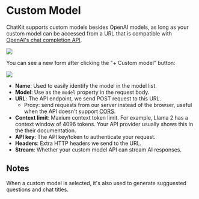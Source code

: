 # Custom Model

ChatKit supports custom models besides OpenAI models, as long as your custom model can be accessed from a URL that is compatible with [OpenAI's chat completion API](https://platform.openai.com/docs/api-reference/chat).

![](https://cdn.jsdelivr.net/gh/egoist-bot/images@main/uPic/ALuz37.png)

You can see a new form after clicking the "+ Custom model" button:

![](https://cdn.jsdelivr.net/gh/egoist-bot/images@main/uPic/KXJIiM.png)

- **Name**: Used to easily identify the model in the model list.
- **Model**: Use as the `model` property in the request body.
- **URL**: The API endpoint, we send POST request to this URL.
  - Proxy: send requests from our server instead of the browser, useful when the API doesn't support [CORS](https://developer.mozilla.org/en-US/docs/Web/HTTP/CORS).
- **Context limit**: Maxium context token limit. For example, Llama 2 has a context window of 4096 tokens. Your API provider usually shows this in the their documentation.
- **API key**: The API key/token to authenticate your request.
- **Headers**: Extra HTTP headers we send to the URL.
- **Stream**: Whether your custom model API can stream AI responses.

## Notes

When a custom model is selected, it's also used to generate sugguested questions and chat titles.
